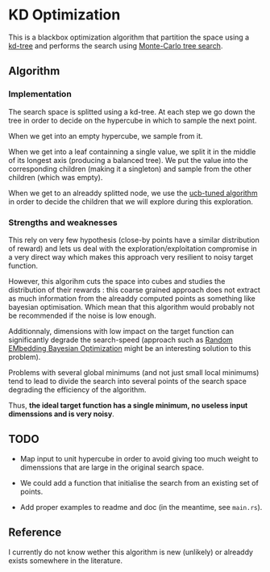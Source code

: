 # KD Optimization

This is a blackbox optimization algorithm that partition the space using a [kd-tree](https://en.wikipedia.org/wiki/K-d_tree) and performs the search using [Monte-Carlo tree search](https://en.wikipedia.org/wiki/Monte_Carlo_tree_search).

## Algorithm

### Implementation

The search space is splitted using a kd-tree. At each step we go down the tree in order to decide on the hypercube in which to sample the next point.

When we get into an empty hypercube, we sample from it.

When we get into a leaf containning a single value, we split it in the middle of its longest axis (producing a balanced tree).
We put the value into the corresponding children (making it a singleton) and sample from the other children (which was empty).

When we get to an alreaddy splitted node, we use the [ucb-tuned algorithm](http://imagine.enpc.fr/~audibert/ucbtuned0.5.pdf) in order to decide the children that we will explore during this exploration.

### Strengths and weaknesses

This rely on very few hypothesis (close-by points have a similar distribution of reward) and lets us deal with the exploration/exploitation compromise in a very direct way which makes this approach very resilient to noisy target function.

However, this algorihm cuts the space into cubes and studies the distribution of their rewards : this coarse grained approach does not extract as much information from the alreaddy computed points as something like bayesian optimisation. Which mean that this algorithm would probably not be recommended if the noise is low enough.

Additionnaly, dimensions with low impact on the target function can significantly degrade the search-speed (approach such as [Random EMbedding Bayesian Optimization](https://ml.informatik.uni-freiburg.de/papers/16-JAIR-REMBO.pdf) might be an interesting solution to this problem).

Problems with several global minimums (and not just small local minimums) tend to lead to divide the search into several points of the search space degrading the efficiency of the algorithm.

Thus, **the ideal target function has a single minimum, no useless input dimenssions and is very noisy**.

## TODO

- Map input to unit hypercube in order to avoid giving too much weight to dimenssions that are large in the original search space.

- We could add a function that initialise the search from an existing set of points.

- Add proper examples to readme and doc (in the meantime, see `main.rs`).

## Reference

I currently do not know wether this algorithm is new (unlikely) or alreaddy exists somewhere in the literature.

